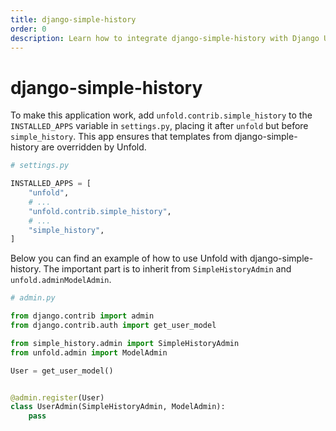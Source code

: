 ```yaml
---
title: django-simple-history
order: 0
description: Learn how to integrate django-simple-history with Django Unfold admin panel to track and display model history changes for seamless version control and change tracking.
---
```


# django-simple-history

To make this application work, add `unfold.contrib.simple_history` to the `INSTALLED_APPS` variable in `settings.py`, placing it after `unfold` but before `simple_history`. This app ensures that templates from django-simple-history are overridden by Unfold.

```python
# settings.py

INSTALLED_APPS = [
    "unfold",
    # ...
    "unfold.contrib.simple_history",
    # ...
    "simple_history",
]
```

Below you can find an example of how to use Unfold with django-simple-history. The important part is to inherit from `SimpleHistoryAdmin` and `unfold.adminModelAdmin`.

```python
# admin.py

from django.contrib import admin
from django.contrib.auth import get_user_model

from simple_history.admin import SimpleHistoryAdmin
from unfold.admin import ModelAdmin

User = get_user_model()


@admin.register(User)
class UserAdmin(SimpleHistoryAdmin, ModelAdmin):
    pass
```
